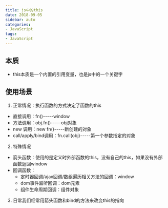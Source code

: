```yaml
---
title: js中的this
date: 2018-09-05
sidebar: auto
categories:
- JavaScript
tags:
- JavaScript
---
```


##  本质

- this本质是一个内置的引用变量，也是js中的一个关键字

##  使用场景

1. 正常情况：执行函数的方式决定了函数的this

- 直接调用：fn()-----window
- 方法调用：obj.fn()-----obj对象
- new 调用：new fn()-----新创建的对象
- call/apply/bind调用：fn.call(obj)-----第一个参数指定的对象

2. 特殊情况

- 箭头函数：使用的是定义时外部函数的this，没有自己的this，如果没有外部函数返回window
- 回调函数：
  - 定时器回调/ajax回调/数组遍历相关方法的回调：window
  - dom事件监听回调：dom元素
  - 组件生命周期回调：组件对象

3. 日常我们经常用箭头函数和bind的方法来改变this的指向
